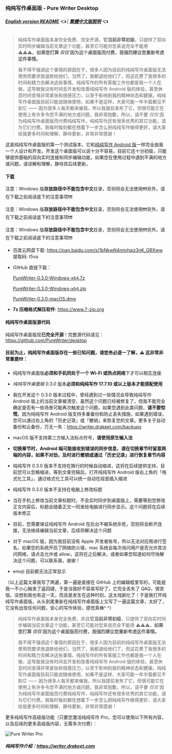 ### 纯纯写作桌面版 - Pure Writer Desktop

###### **[English version README](./desktop_en) 👈** | **[繁體中文版說明](./desktop_zh) 👈**



> 纯纯写作桌面版本身完全免费、完全开源，**它当前非常初级**，只提供了双向实时同步编辑当前文章这个功能，甚至它可能对您来说完全不能用 ⚠️⚠️⚠️。**如果您打算 _仅仅_ 因为这个桌面版而付费，我强烈建议您重新考虑这件事情。**

> 我不得不强调这个事情的原因在于，很多人因为目前的纯纯写作桌面版无法使用而要求我退款给他们，当然了，我都退给他们了，但这花费了我很多的时间和精力去解决这些事情，纯纯写作的所有客服工作也都是我一个人在做，这导致我没有时间去开发和改善纯纯写作 Android 版的体验，甚至休息时间变得非常紧张和倍感压力，以至于影响到我的精神状态和健康。纯纯写作桌面版目前只能说随缘使用，如果不是这样，大家可能一年半载都见不到它 —— 因为很多人每天都来催我，所以我提前发布了它，但很可能它在使用上有许多令您不满的地方或问题，我非常抱歉，所以，请不要 _仅仅_ 因为纯纯写作桌面版而付费纯纯写作，纯纯写作还有很多优秀的其它功能，请为它们付费。我每时每刻都在想着下一步怎么把纯纯写作做得更好，请大家给我更多时间和理解，静待更新，非常非常感谢！

这是纯纯写作桌面版的第一个测试版本，它和[纯纯写作 Android 版](https://writer.drakeet.com)一样完全由我一个人设计和开发。开发这个桌面版可以说十分不容易，目前它还十分初级，只能够提供基础的双向实时连接和同步编辑功能，如果您在使用过程中遇到不满的地方或问题，请谅解和理解，静待其后续更新。

#### 下载

注意：Windows 版**存放路径中不能包含中文**目录，否则将会无法使用❗️❗️❗️另外，请在下载之前阅读底下的注意事项❗️❗️❗️

注意：Windows 版**存放路径中不能包含中文**目录，否则将会无法使用❗️❗️❗️另外，请在下载之前阅读底下的注意事项❗️❗️❗️

注意：Windows 版**存放路径中不能包含中文**目录，否则将会无法使用❗️❗️❗️另外，请在下载之前阅读底下的注意事项❗️❗️❗️

- 百度云网盘下载: https://pan.baidu.com/s/1bNkwN4mivhaiz3nK_GBXww 提取码: t5va

- GitHub 直链下载：

  [PureWriter-0.3.0-Windows-x6̥4̥.7z](https://github.com/PureWriter/desktop/releases/download/0.3.0/PureWriter-0.3.0-Windows-x64.7z)

  [PureWriter-0.3.0-Windows-x6̥4̥.zip](https://github.com/PureWriter/desktop/releases/download/0.3.0/PureWriter-0.3.0-Windows-x64.zip)

  [PureWriter-0.3.0-macOS.dmg](https://github.com/PureWriter/desktop/releases/download/0.3.0/PureWriter-0.3.0-macOS.dmg)

- **7z 压缩格式解压软件**: https://www.7-zip.org

#### 纯纯写作桌面版源代码

纯纯写作桌面版现**已完全开源**！完整源代码请见：https://github.com/PureWriter/desktop

#### 目前为止，纯纯写作桌面版存在一些已知问题，请您务必逐一了解，⚠️ 这非常非常重要❗️❗️❗️：

- 纯纯写作桌面版**必须和手机同处于一个 Wi-Fi 或热点网络**下才可以相互连接

- *纯纯写作桌面版 0.3.0* 版本**必须和纯纯写作 17.7.10 或以上版本才能搭配使用**

- 我在开发这个 0.3.0 版本过程中，曾经遇到过一些情况会导致纯纯写作 Android 版上的当前文章被清空，虽然这个问题已经被修复了，但我不能完全确定是否有一些场景可能再次触发这个问题。如果您遇到此类问题，**请不要惊慌**，因为纯纯写作 Android 版支持多重备份和防止丢失措施，如果遇到错误，您可以通过右上角的「历史记录」或「撤销」来恢复您的文章。更多关于自动备份和云备份，万无一失：https://writer.drakeet.com/backups

- macOS 版不支持第三方输入法标点符号，**请使用原生输入法**

- **切换章节时，Android 端可能接收到错误的同步信息，请在切换章节时留意两端的内容，如果不对劲，及时进行撤销或通过「历史记录」进行恢复章节内容**

- 纯纯写作 0.3.0 版本不支持在换行的时候自动缩进，这将在后续提供支持，目前您可以忽略缩进，等到文章完稿后，打开纯纯写作 Android 版右上角的「格式化工具」，通过格式化工具可以统一自动在段首插入缩进

- 纯纯写作 0.3.0 版本不支持在电脑上修改标题

- 当在手机上修改当前文章标题时，不会实时同步到桌面版上，需要等到您修改正文内容后，标题会随着正文一同发给电脑进行同步显示。这个问题将在后续版本修正

- 目前，您需要保证纯纯写作 Android 在后台不被系统杀死，否则将会断开连接，无法继续编辑当前文章，后续将解决这个问题

- 对于 macOS 版，因为我目前没有 Apple 开发者账号，所以无法对应用进行签名，如果您的系统开启了网络防火墙，mac 系统会每次询问用户是否允许其访问网络，请点击允许或 allow，这将在之后解决，或者如果您知道如何尽快解决这个问题，可以联系我，谢谢！

- emoji 目前都无法正常显示


（以上这篇文章我写了两遍，第一遍是直接在 GitHub 上的编辑框里写的，可能是我一不小心触发了返回键，于是当我好不容易写好了，它完全丢失了 QAQ，很苦恼，没想到我也有这一天，而且是发生在这种时刻，这太戏剧化了！于是我打开纯纯写作桌面版，从头到尾重新在纯纯写作桌面版上又写了一遍这篇文章，太好了，它没有出现任何问题，安心的写作体验，感觉真棒^ ^）

> 纯纯写作桌面版本身完全免费，并且**它当前非常初级**，只提供了双向实时同步编辑当前文章这个功能，甚至它可能对您来说完全不能用 ⚠️⚠️⚠️。**如果您打算 _仅仅_ 因为这个桌面版而付费，我强烈建议您重新考虑这件事情。**

> 我不得不强调这个事情的原因在于，很多人因为目前的纯纯写作桌面版无法使用而要求我退款给他们，当然了，我都退给他们了，但这花费了我很多的时间和精力去解决这些事情，纯纯写作的所有客服工作也都是我一个人在做，这导致我没有时间去开发和改善纯纯写作 Android 版的体验，甚至休息时间变得非常紧张和倍感压力，以至于影响到我的精神状态和健康。纯纯写作桌面版目前只能说随缘使用，如果不是这样，大家可能一年半载都见不到它 —— 因为很多人每天都来催我，所以我提前发布了它，但很可能它在使用上有许多令您不满的地方或问题，我非常抱歉，所以，请不要 _仅仅_ 因为纯纯写作桌面版而付费纯纯写作，纯纯写作还有很多优秀的其它功能，请为它们付费。我每时每刻都在想着下一步怎么把纯纯写作做得更好，请大家给我更多时间和理解，静待更新，非常非常感谢！

更多纯纯写作高级版功能（只要您激活纯纯写作 Pro，您可以使用以下所有内容，以及后续的更多高级版内容，无需多次付费）：

![Pure Writer Pro](https://user-images.githubusercontent.com/5214214/65221084-d741dc00-daee-11e9-980d-3f6d7d234d29.png)

##### 纯纯写作介绍：https://writer.drakeet.com
